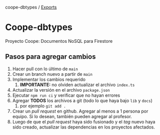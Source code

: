 coope-dbtypes / [Exports](modules.md)

# Coope-dbtypes

Proyecto Coope: Documentos NoSQL para Firestore

## Pasos para agregar cambios 

1. Hacer pull con lo último de `main`
1. Crear un branch nuevo a partir de `main`
1. Implementar los cambios requerido
   1. **IMPORTANTE:** no olviden actualizar el archivo `index.ts`
1. Actualizar la versión en el archivo `package.json`
1. Ejecutar `npm run ci` y verificar que no hayan errores
1. Agregar **TODOS** los archivos a git (todo lo que haya bajo `lib` y `docs`)
   1. por ejemplo `git add .`
1. Crear un _pull request_ en github. Agregar al menos a 1 persona por equipo. Si lo desean, también pueden agregar al profesor.
1. Luego de que el _pull request_ haya sido fusionado y el _tag_ nuevo haya sido creado, actualizar las dependencias en los proyectos afectados.
